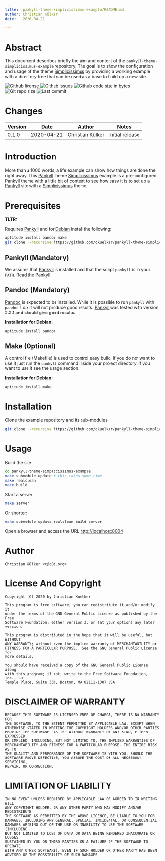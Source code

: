 ```yaml
---
title:  pankyll-theme-simplicissimus-example/README.md
author: Christian Külker
date:   2020-04-21

---
```


# Abstract

This document describes briefly the aim and content of the
`pankyll-theme-simplicissimus-example` repository. The goal is to show the
configuration and usage of the theme [Simplicissimus] by providing a working
example with a directory tree that can be used as a base to build up a new site.

![Github license](https://img.shields.io/github/license/ckuelker/pankyll-theme-simplicissimus-example.svg)
![Github issues](https://img.shields.io/github/issues/ckuelker/pankyll-theme-simplicissimus-example.svg?style=popout-square)
![Github code size in bytes](https://img.shields.io/github/languages/code-size/ckuelker/pankyll-theme-simplicissimus-example.svg)
![Git repo size](https://img.shields.io/github/repo-size/ckuelker/pankyll-theme-simplicissimus-example.svg)
![Last commit](https://img.shields.io/github/last-commit/ckuelker/pankyll-theme-simplicissimus-example.svg)

# Changes

| Version | Date       | Author           | Notes                             |
| ------- | ---------- | ---------------- | --------------------------------- |
| 0.1.0   | 2020-04-21 | Christian Külker | Initial release                   |

# Introduction

More than a 1000 words, a life example can show how things are done the right
away. This [Pankyll] theme [Simplicissimus] example is a pre-configured [Pankyll]
theme with a little bit of content to see how easy it is to set up a
[Pankyll] site with a [Simplicissimus] theme.

# Prerequisites

**TLTR:**

Requires [Pankyll] and for [Debian] install the following:

```bash
aptitude install pandoc make
git clone --recursive https://github.com/ckuelker/pankyll-theme-simplicissimus-example.git
```

## Pankyll (Mandatory)

We assume that [Pankyll] is installed and that the script `pankyll` is in
your `PATH`. Read the [Pankyll]

## Pandoc (Mandatory)

[Pandoc] is expected to be installed. While it is possible to run `pankyll`
with `pandoc` 1.x.x it will not produce good results. [Pankyll] was tested
with version 2.2.1 and should give good results.

**Installation for Debian:**

```bash
aptitude install pandoc
```
## Make (Optional)

A control file (Makefile) is used to control easy build. If you do not want to
use it just run the `pankyll` command inside your project directory. If you
want to use it see the usage section.

**Installation for Debian:**

```bash
aptitude install make
```

# Installation

Clone the example repository and its sub-modules

```bash
git clone --recursive https://github.com/ckuelker/pankyll-theme-simplicissimus-example.git
```

# Usage

Build the site

```bash
cd pankyll-theme-simplicissimus-example
make submodule-update # this takes some time
make realclean
make build
```

Start a server

```bash
make server
```

Or shorter:

```bash
make submodule-update realclean build server
```

Open a browser and access the URL [http://localhost:8004](http://localhost:8004)

# Author

    Christian Külker <c@c8i.org>

# License And Copyright

    Copyright (C) 2020 by Christian Kuelker

    This program is free software; you can redistribute it and/or modify it
    under the terms of the GNU General Public License as published by the Free
    Software Foundation; either version 3, or (at your option) any later
    version.

    This program is distributed in the hope that it will be useful, but WITHOUT
    ANY WARRANTY; without even the implied warranty of MERCHANTABILITY or
    FITNESS FOR A PARTICULAR PURPOSE.  See the GNU General Public License for
    more details.

    You should have received a copy of the GNU General Public License along
    with this program; if not, write to the Free Software Foundation, Inc., 59
    Temple Place, Suite 330, Boston, MA 02111-1307 USA

# DISCLAIMER OF WARRANTY

    BECAUSE THIS SOFTWARE IS LICENSED FREE OF CHARGE, THERE IS NO WARRANTY FOR
    THE SOFTWARE, TO THE EXTENT PERMITTED BY APPLICABLE LAW. EXCEPT WHEN
    OTHERWISE STATED IN WRITING THE COPYRIGHT HOLDERS AND/OR OTHER PARTIES
    PROVIDE THE SOFTWARE "AS IS" WITHOUT WARRANTY OF ANY KIND, EITHER EXPRESSED
    OR IMPLIED, INCLUDING, BUT NOT LIMITED TO, THE IMPLIED WARRANTIES OF
    MERCHANTABILITY AND FITNESS FOR A PARTICULAR PURPOSE. THE ENTIRE RISK AS TO
    THE QUALITY AND PERFORMANCE OF THE SOFTWARE IS WITH YOU. SHOULD THE
    SOFTWARE PROVE DEFECTIVE, YOU ASSUME THE COST OF ALL NECESSARY SERVICING,
    REPAIR, OR CORRECTION.

# LIMITATION OF LIABILITY

    IN NO EVENT UNLESS REQUIRED BY APPLICABLE LAW OR AGREED TO IN WRITING WILL
    ANY COPYRIGHT HOLDER, OR ANY OTHER PARTY WHO MAY MODIFY AND/OR REDISTRIBUTE
    THE SOFTWARE AS PERMITTED BY THE ABOVE LICENCE, BE LIABLE TO YOU FOR
    DAMAGES, INCLUDING ANY GENERAL, SPECIAL, INCIDENTAL, OR CONSEQUENTIAL
    DAMAGES ARISING OUT OF THE USE OR INABILITY TO USE THE SOFTWARE (INCLUDING
    BUT NOT LIMITED TO LOSS OF DATA OR DATA BEING RENDERED INACCURATE OR LOSSES
    SUSTAINED BY YOU OR THIRD PARTIES OR A FAILURE OF THE SOFTWARE TO OPERATE
    WITH ANY OTHER SOFTWARE), EVEN IF SUCH HOLDER OR OTHER PARTY HAS BEEN
    ADVISED OF THE POSSIBILITY OF SUCH DAMAGES


[Simplicissimus]: https://github.com/ckuelker/pankyll-theme-simplicissimus
[Pankyll]: https://github.com/ckuelker/pankyll
[Pandoc]:  https://pandoc.org/
[Debian]:  https://www.debian.org/
